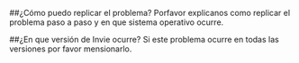 ##¿Cómo puedo replicar el problema?
Porfavor explicanos como replicar el problema paso a paso y en que sistema operativo ocurre.

##¿En que versión de Invie ocurre?
Si este problema ocurre en todas las versiones por favor mensionarlo.
